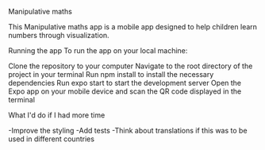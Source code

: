 Manipulative maths

This Manipulative maths app is a mobile app designed to help children learn numbers through visualization. 

Running the app
To run the app on your local machine:

Clone the repository to your computer
Navigate to the root directory of the project in your terminal
Run npm install to install the necessary dependencies
Run expo start to start the development server
Open the Expo app on your mobile device and scan the QR code displayed in the terminal

What I'd do if I had more time

-Improve the styling
-Add tests
-Think about translations if this was to be used in different countries


